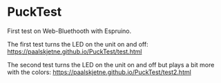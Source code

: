 # PuckTest
First test on Web-Bluethooth with Espruino.

The first test turns the LED on the unit on and off: 
https://paalskjetne.github.io/PuckTest/test.html

The second test turns the LED on the unit on and off but plays a bit more with the colors: 
https://paalskjetne.github.io/PuckTest/test2.html
